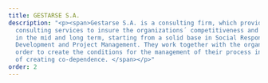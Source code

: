 ```yaml
---
title: GESTARSE S.A.
description: "<p><span>Gestarse S.A. is a consulting firm, which provides integrated
  consulting services to insure the organizations´ competitiveness and sustainability
  in the mid and long term, starting from a solid base in Social Responsibility, Organizational
  Development and Project Management. They work together with the organization in
  order to create the conditions for the management of their process internally, instead
  of creating co-dependence. </span></p>"
order: 2
---
```


